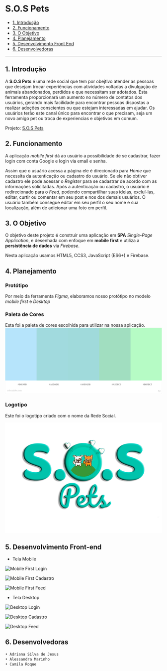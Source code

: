 # S.O.S Pets

* [1. Introdução](#1-introdução)
* [2. Funcionamento](#2-funcionamento)
* [3. O Objetivo](#3-o-objetivo)
* [4. Planejamento](#4-planejamento)
* [5. Desenvolvimento Front End](#5-desenvolvimento-front-end)
* [6. Desenvolvedoras](#6-desenvolvedoras)

***

## 1. Introdução

A **S.O.S Pets** é uma rede social que tem por obejtivo atender as pessoas que desejam trocar experiências com atividades voltadas a divulgação de animais abandonados, perdidos e que necessitam ser adotados. Esta ferramenta proporcionará um aumento no número de contatos dos usuários, gerando mais facilidade para encontrar pessoas dispostas a realizar adoções conscientes ou que estejam interessadas em ajudar.
Os usuários terão este canal único para encontrar o que precisam, seja um novo amigo pet ou troca de experiencias e objetivos em comum.

Projeto: [S.O.S Pets]()

## 2. Funcionamento

A aplicação *mobile first* dá ao usuário a possibilidade de se cadastrar, fazer login com conta Google e login via email e senha.

Assim que o usuário acessa a página ele é direcionado para *Home* que necessita da autenticação ou cadastro do usuário. Se ele não obtiver cadastro ele pode acessar o *Register* para se cadastrar de acordo com as informações solicitadas. Após a autenticação ou cadastro, o usuário é redirecionado para o *Feed*, podendo compartilhar suas ideias, excluí-las, editar, curtir ou comentar em seu post e nos dos demais usuários. O usuário também consegue editar em seu perfil o seu nome e sua localização, além de adicionar uma foto em perfil.

## 3. O Objetivo

O objetivo deste projeto é construir uma aplicação em **SPA** *Single-Page Application*, e desenhada com enfoque em **mobile first** e utiliza a **persistência de dados** via *Firebase*.

Nesta aplicação usamos HTML5, CCS3, JavaScript (ES6+) e Firebase.

## 4. Planejamento

### Protótipo
Por meio da ferramenta *Figma*, elaboramos nosso protótipo no modelo *mobile first* e *Desktop*

### Paleta de Cores
Esta foi a paleta de cores escolhida para utilizar na nossa aplicação.
![Paleta de Cores](public/pictures/paleta-de-cores.jpeg) 

### Logotipo
Este foi o logotipo criado com o nome da Rede Social.

![Logo](public/pictures/logo_sos_pets.png) 

## 5. Desenvolvimento Front-end

* Tela Mobile 

![Mobile First Login]() 

![Mobile First Cadastro]() 

![Mobile First Feed]() 

* Tela Desktop 

![Desktop Login]()

![Desktop Cadastro]()

![Desktop Feed]()

## 6. Desenvolvedoras

    • Adriana Silva de Jesus
    • Alessandra Marinho
    • Camila Roque